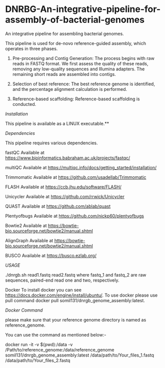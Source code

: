 # DNRBG-An-integrative-pipeline-for-assembly-of-bacterial-genomes
An integrative pipeline for assembling bacterial genomes.

This pipeline is used for de-novo reference-guided assembly, which operates in three phases.

1) Pre-processing and Contig Generation: The process begins with raw reads in FASTQ format. We first assess the quality of these reads, removing any low-quality sequences and Illumina adapters. The remaining short reads are assembled into contigs.

2) Selection of best reference: The best reference genome is identified, and the percentage alignment calculation is performed.

3) Reference-based scaffolding: Reference-based scaffolding is conducted.

*Installation*

This pipeline is available as a LINUX executable.**

*Dependencies*

This pipeline requires various dependencies.

fastQC Available at https://www.bioinformatics.babraham.ac.uk/projects/fastqc/

multiQC Available at https://multiqc.info/docs/getting_started/installation/

Trimmomatic Available at https://github.com/usadellab/Trimmomatic

FLASH Available at https://ccb.jhu.edu/software/FLASH/

Unicycler Available at https://github.com/rrwick/Unicycler

QUAST Available at https://github.com/ablab/quast

Plentyofbugs Available at https://github.com/nickp60/plentyofbugs

Bowtie2 Available at https://bowtie-bio.sourceforge.net/bowtie2/manual.shtml

AlignGraph Available at https://bowtie-bio.sourceforge.net/bowtie2/manual.shtml

BUSCO Available at https://busco.ezlab.org/

*USAGE*

./dnrgb.sh read1.fastq read2.fastq 
where fastq_1 and fastq_2 are raw sequences, paired-end read one and two, respectively.

Docker To install docker you can see https://docs.docker.com/engine/install/ubuntu/. To use docker please use pull command docker pull somil131/dnrgb_genome_assembly:latest.

*Docker Command*

please make sure that your reference genome directory is named as reference_genome.

You can use the command as mentioned below:-

docker run -it -v $(pwd):/data -v /Path/to/reference_genome:/data/reference_genome somil131/dnrgb_genome_assembly:latest /data/path/to/Your_files_1.fastq /data/path/to/Your_files_2.fastq
